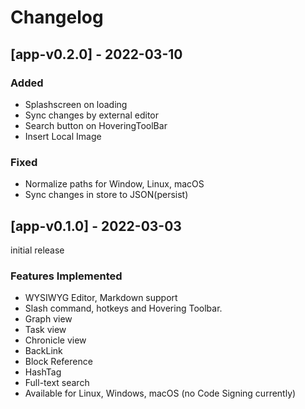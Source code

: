 # Changelog

## [app-v0.2.0] - 2022-03-10

### Added
- Splashscreen on loading  
- Sync changes by external editor  
- Search button on HoveringToolBar  
- Insert Local Image  

### Fixed
- Normalize paths for Window, Linux, macOS  
- Sync changes in store to JSON(persist)  

## [app-v0.1.0] - 2022-03-03

initial release

### Features Implemented

- WYSIWYG Editor, Markdown support  
- Slash command, hotkeys and Hovering Toolbar.   
- Graph view 
- Task view  
- Chronicle view 
- BackLink   
- Block Reference  
- HashTag 
- Full-text search 
- Available for Linux, Windows, macOS (no Code Signing currently)
